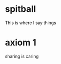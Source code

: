 # spitball
This is where I say things
# axiom 1
sharing is caring
<!---Icarus began to channel. He held his hands aloft, and a fireball appeared between them. 
What he faced was too terrible for the kind of fireball that a pedistrian mage might channel, so he breathed deeply and steadied his nerve.
The monster skittered closer. 
Icarus could not yet see it beyond the light of his fire, but he could hear it. 
A million, no, a billion chitinous limbs dug into the dusted rock at the floor of the cave. 
The monster could sense his mana; the beast hungered for it.
The sun that Icarus held over his head continued to grow. 
He felt the force of his creation struggle to break free from where he constrained it; the sun pushed his hands apart, longing to escape.
Several spans in front of him, a horrific head appeared from the dark. 
Mandibles moved by instinct alone, longing to rip him to pieces. 
Antenna waved through the air, picking up the flow of energy towards the light that Icarus created.
Icarus doubted. 
He feared that what he held could not possibly overcome what was before him. 
The monster tasted his fear on the air, and rushed forward, assured of its victory.
In desperation, the boy poured all of his soul into his fire.
Icarus felt the energy between his hands change form. 
At the heart of the sun, reality warped. 
The boy's hands were drawn towards the sun, as though they both had suddenly warped into opposite magnetic poles.
The beast was given pause. 
Its antenna had never sensed the all-consuming flows that Icarus had inadvertently created in his panic.--->
